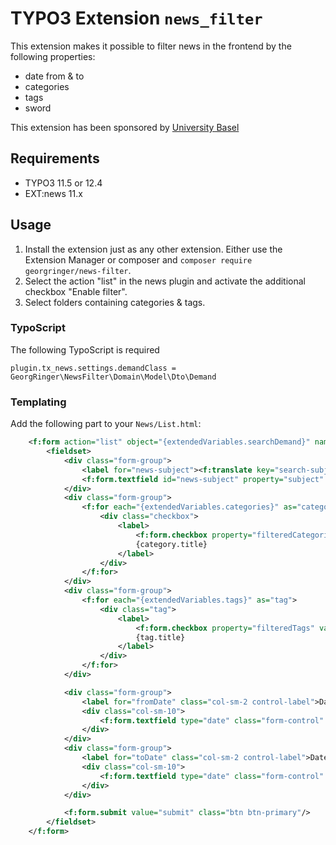 # TYPO3 Extension `news_filter`

This extension makes it possible to filter news in the frontend by the following properties:

- date from & to
- categories
- tags
- sword

This extension has been sponsored by [University Basel](https://www.unibas.ch)

## Requirements

- TYPO3 11.5 or 12.4
- EXT:news 11.x

## Usage

1. Install the extension just as any other extension. Either use the Extension Manager or composer and `composer require georgringer/news-filter`.
2. Select the action "list" in the news plugin and activate the additional checkbox "Enable filter".
3. Select folders containing categories & tags.

### TypoScript

The following TypoScript is required

```typo3_typoscript
plugin.tx_news.settings.demandClass = GeorgRinger\NewsFilter\Domain\Model\Dto\Demand
```

### Templating

Add the following part to your `News/List.html`:

```xml
	<f:form action="list" object="{extendedVariables.searchDemand}" name="search" class="form-horizontal">
		<fieldset>
			<div class="form-group">
				<label for="news-subject"><f:translate key="search-subject" /></label>
				<f:form.textfield id="news-subject" property="subject" class="form-control"/>
			</div>
			<div class="form-group">
				<f:for each="{extendedVariables.categories}" as="category">
					<div class="checkbox">
						<label>
							<f:form.checkbox property="filteredCategories" value="{category.uid}"/>
							{category.title}
						</label>
					</div>
				</f:for>
			</div>
			<div class="form-group">
				<f:for each="{extendedVariables.tags}" as="tag">
					<div class="tag">
						<label>
							<f:form.checkbox property="filteredTags" value="{tag.uid}"/>
							{tag.title}
						</label>
					</div>
				</f:for>
			</div>

			<div class="form-group">
				<label for="fromDate" class="col-sm-2 control-label">Date from</label>
				<div class="col-sm-10">
					<f:form.textfield type="date" class="form-control" id="fromDate" property="fromDate"/>
				</div>
			</div>
			<div class="form-group">
				<label for="toDate" class="col-sm-2 control-label">Date to</label>
				<div class="col-sm-10">
					<f:form.textfield type="date" class="form-control" id="toDate" property="toDate"/>
				</div>
			</div>

			<f:form.submit value="submit" class="btn btn-primary"/>
		</fieldset>
	</f:form>
```
